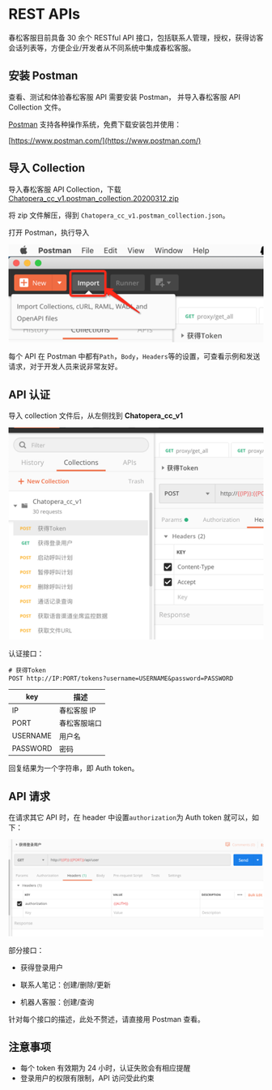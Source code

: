 # REST APIs

春松客服目前具备 30 余个 RESTful API 接口，包括联系人管理，授权，获得访客会话列表等，方便企业/开发者从不同系统中集成春松客服。

## 安装 Postman

查看、测试和体验春松客服 API 需要安装 Postman， 并导入春松客服 API Collection 文件。

[Postman](https://www.postman.com/) 支持各种操作系统，免费下载安装包并使用：

[https://www.postman.com/](https://www.postman.com/)

## 导入 Collection

导入春松客服 API Collection，下载[Chatopera_cc_v1.postman_collection.20200312.zip](https://github.com/chatopera/cosin/files/4323043/Chatopera_cc_v1.postman_collection.20200312.zip)

将 zip 文件解压，得到 `Chatopera_cc_v1.postman_collection.json`。

打开 Postman，执行导入

<p align="center">
<img width="600" src="../../../images/products/cosin/g16.png" alt="" />
</p>

每个 API 在 Postman 中都有`Path`，`Body`，`Headers`等的设置，可查看示例和发送请求，对于开发人员来说非常友好。

## API 认证

导入 collection 文件后，从左侧找到 **Chatopera_cc_v1**

<p align="center">
<img width="600" src="../../../images/products/cosin/g17.png" alt="" />
</p>

认证接口：

```
# 获得Token
POST http://IP:PORT/tokens?username=USERNAME&password=PASSWORD
```

| key      | 描述         |
| -------- | ------------ |
| IP       | 春松客服 IP  |
| PORT     | 春松客服端口 |
| USERNAME | 用户名       |
| PASSWORD | 密码         |

回复结果为一个字符串，即 Auth token。

## API 请求

在请求其它 API 时，在 header 中设置`authorization`为 Auth token 就可以，如下：

<p align="center">
<img width="600" src="../../../images/products/cosin/g18.png" alt="" />
</p>

部分接口：

- 获得登录用户

- 联系人笔记：创建/删除/更新

- 机器人客服：创建/查询

针对每个接口的描述，此处不赘述，请直接用 Postman 查看。

## 注意事项

- 每个 token 有效期为 24 小时，认证失败会有相应提醒
- 登录用户的权限有限制，API 访问受此约束
